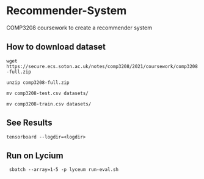 # Recommender-System
COMP3208 coursework to create a recommender system

## How to download dataset

`wget https://secure.ecs.soton.ac.uk/notes/comp3208/2021/coursework/comp3208-full.zip`

`unzip comp3208-full.zip`

`mv comp3208-test.csv datasets/`

`mv comp3208-train.csv datasets/`

## See Results

`tensorboard --logdir=<logdir>`

## Run on Lycium

` sbatch --array=1-5 -p lyceum run-eval.sh`